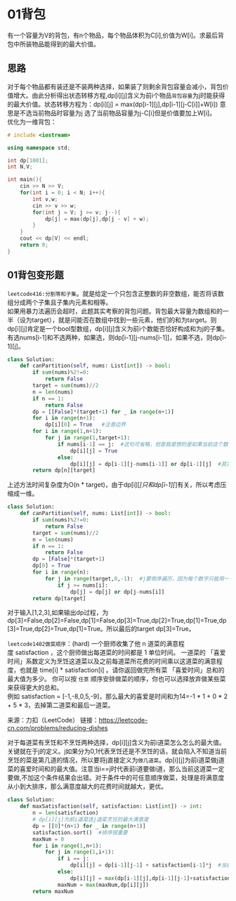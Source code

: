 # 01背包
有一个容量为V的背包，有n个物品，每个物品体积为C[i],价值为W[i]。求最后背包中所装物品能得到的最大价值。
## 思路
对于每个物品都有装还是不装两种选择，如果装了则剩余背包容量会减小，背包价值增大。由此分析得出状态转移方程,dp[i][j]含义为前i个物品`背包容量`为j时能获得的最大价值。状态转移方程为：dp[i][j] = max(dp[i-1][j],dp[i-1][j-C[i]]+W[i]) 意思是不选当前物品时容量为j 选了当前物品容量为j-C[i]但是价值要加上W[i]。<br/>
优化为一维背包：
```c++
# include <iostream>

using namespace std;

int dp[1001];
int N,V;

int main(){
    cin >> N >> V;
    for(int i = 0; i < N; i++){
        int v,w;
        cin >> v >> w;
        for(int j = V; j >= v; j--){
            dp[j] = max(dp[j],dp[j - v] + w);
        }
    }
    cout << dp[V] << endl;
    return 0;
}
```


## 01背包变形题
`leetcode416:分割等和子集`。就是给定一个只包含正整数的非空数组，能否将该数组分成两个子集且子集内元素和相等。<br/>
如果用暴力法遍历会超时，此题其实考察的背包问题。背包最大容量为数组和的一半（设为target），就是问能否在数组中找到一些元素，他们的和为target。则dp[i][j]肯定是一个bool型数组，dp[i][j]含义为前i个数能否恰好构成和为j的子集。有选nums[i-1]和不选两种，如果选，则dp[i-1][j-nums[i-1]]，如果不选，则dp[i-1][j]。
```Python
class Solution:
    def canPartition(self, nums: List[int]) -> bool:
        if sum(nums)%2!=0:
            return False
        target = sum(nums)//2
        n = len(nums)
        if n == 1:
            return False
        dp = [[False]*(target+1) for _ in range(n+1)]
        for i in range(n+1):
            dp[i][0] = True   #注意边界
        for i in range(1,n+1):
            for j in range(1,target+1):
                if nums[i-1] == j:  #这句可省略，但是我是想的是如果当前这个数已经等于目标了，就直接为True
                    dp[i][j] = True
                else:
                    dp[i][j] = dp[i-1][j-nums[i-1]] or dp[i-1][j]  #其实应该讨论j是否大于nums[i-1]情况，但这样写也过了
        return dp[n][target]

```
上述方法时间复杂度为O(n * target)，由于dp[i][*]只和dp[i-1][*]有关，所以考虑压缩成一维。
```Python
class Solution:
    def canPartition(self, nums: List[int]) -> bool:
        if sum(nums)%2!=0:
            return False
        target = sum(nums)//2
        n = len(nums)
        if n == 1:
            return False
        dp = [False]*(target+1)
        dp[0] = True
        for i in range(n):
            for j in range(target,0,-1):  #j要倒序遍历，因为每个数字只能用一次，避免前面的结果影响后面
                if j >= nums[i]:
                    dp[j] = dp[j] or dp[j-nums[i]]
        return dp[target]
```
对于输入[1,2,3],如果输出dp过程，为dp[3]=False,dp[2]=False,dp[1]=False,dp[3]=True,dp[2]=True,dp[1]=True,dp[3]=True,dp[2]=True,dp[1]=True。所以最后的target dp[3]=True。<br/>


`leetcode1402做菜顺序`：(hard) 一个厨师收集了他 n 道菜的满意程度 satisfaction ，这个厨师做出每道菜的时间都是 1 单位时间。
一道菜的 「喜爱时间」系数定义为烹饪这道菜以及之前每道菜所花费的时间乘以这道菜的满意程度，也就是 time[i] * satisfaction[i] 。请你返回做完所有菜 「喜爱时间」总和的最大值为多少。
你可以按 `任意` 顺序安排做菜的顺序，你也可以选择放弃做某些菜来获得更大的总和。<br/>
例如 satisfaction = [-1,-8,0,5,-9]，那么最大的喜爱是时间和为14=-1 * 1 + 0 * 2 + 5 * 3，去掉第二道菜和最后一道菜。

来源：力扣（LeetCode）
链接：https://leetcode-cn.com/problems/reducing-dishes<br/>

对于每道菜有烹饪和不烹饪两种选择，dp[i][j]含义为前i道菜怎么怎么的最大值。关键就在于j的定义。j如果分为0,1代表烹饪还是不烹饪的话，就会陷入不知道当前烹饪的菜是第几道的情况，所以要将j直接定义为`做几道菜`。dp[i][j]为前i道菜做j道菜的喜爱时间和的最大值。注意当i==j时代表前i道要做i道，那么当前这道菜一定要做,不加这个条件结果会出错。对于条件中的可任意顺序做菜，处理是将满意度从小到大排序，那么满意度越大的花费时间就越大，更优。

```Python
class Solution:
    def maxSatisfaction(self, satisfaction: List[int]) -> int:
        n = len(satisfaction)
        # dp[i][j]为前i道菜选j道菜烹饪的最大满意度
        dp = [[0]*(n+1) for _ in range(n+1)]
        satisfaction.sort()  #排序很重要
        maxNum = 0
        for i in range(1,n+1):
            for j in range(1,i+1):
                if i == j:
                    dp[i][j] = dp[i-1][j-1] + satisfaction[i-1]*j  #当前这道菜一定要选
                else:
                    dp[i][j] = max(dp[i-1][j],dp[i-1][j-1]+satisfaction[i-1]*j)
                maxNum = max(maxNum,dp[i][j])
        return maxNum
```

